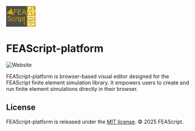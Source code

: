 <img src="./assets/FEAScriptPlatformLogo.png" width="80">

# FEAScript-platform

![Website](https://img.shields.io/website?url=https%3A%2F%2Fplatform.feascript.com%2F&label=platform)

FEAScript-platform is browser-based visual editor designed for the FEAScript finite element simulation library. It empowers users to create and run finite element simulations directly in their browser.

## License

FEAScript-platform is released under the [MIT license](https://github.com/FEAScript/FEAScript-platform/blob/main/LICENSE). &copy; 2025 FEAScript.
